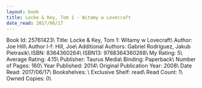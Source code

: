 ```yaml
---
layout: book
title: Locke & Key, Tom 1 - Witamy w Lovecraft
date_read: 2017/06/17
---
```


Book Id: 25761423\ 
Title: Locke & Key, Tom 1: Witamy w Lovecraft\ 
Author: Joe Hill\ 
Author l-f: Hill, Joe\ 
Additional Authors: Gabriel Rodríguez, Jakub Pietrasik\ 
ISBN: 8364360264\ 
ISBN13: 9788364360268\ 
My Rating: 5\ 
Average Rating: 4.15\ 
Publisher: Taurus Media\ 
Binding: Paperback\ 
Number of Pages: 160\ 
Year Published: 2014\ 
Original Publication Year: 2008\ 
Date Read: 2017/06/17\ 
Bookshelves: \ 
Exclusive Shelf: read\ 
Read Count: 1\ 
Owned Copies: 0\ 

